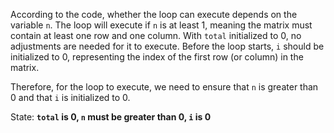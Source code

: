 According to the code, whether the loop can execute depends on the variable `n`. The loop will execute if `n` is at least 1, meaning the matrix must contain at least one row and one column. With `total` initialized to 0, no adjustments are needed for it to execute. Before the loop starts, `i` should be initialized to 0, representing the index of the first row (or column) in the matrix. 

Therefore, for the loop to execute, we need to ensure that `n` is greater than 0 and that `i` is initialized to 0.

State: **`total` is 0, `n` must be greater than 0, `i` is 0**